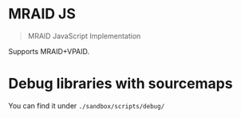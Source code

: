 # MRAID JS

> MRAID JavaScript Implementation

Supports MRAID+VPAID.

# Debug libraries with sourcemaps

You can find it under `./sandbox/scripts/debug/`
